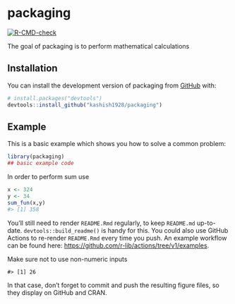 
<!-- README.md is generated from README.Rmd. Please edit that file -->

# packaging

<!-- badges: start -->

[![R-CMD-check](https://github.com/kashish1928/packaging/actions/workflows/R-CMD-check.yaml/badge.svg)](https://github.com/kashish1928/packaging/actions/workflows/R-CMD-check.yaml)
<!-- badges: end -->

The goal of packaging is to perform mathematical calculations

## Installation

You can install the development version of packaging from
[GitHub](https://github.com/kashish1928/packaging) with:

``` r
# install.packages("devtools")
devtools::install_github("kashish1928/packaging")
```

## Example

This is a basic example which shows you how to solve a common problem:

``` r
library(packaging)
## basic example code
```

In order to perform sum use

``` r
x <- 324
y <- 34
sum_fun(x,y)
#> [1] 358
```

You’ll still need to render `README.Rmd` regularly, to keep `README.md`
up-to-date. `devtools::build_readme()` is handy for this. You could also
use GitHub Actions to re-render `README.Rmd` every time you push. An
example workflow can be found here:
<https://github.com/r-lib/actions/tree/v1/examples>.

Make sure not to use non-numeric inputs

    #> [1] 26

In that case, don’t forget to commit and push the resulting figure
files, so they display on GitHub and CRAN.
